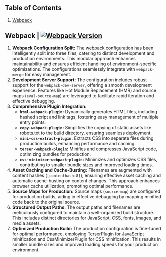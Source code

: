 <!-- TABLE OF CONTENTS -->
## Table of Contents
1. [Webpack](#webpack)

<!-- WEBPACK -->
## Webpack | [![Webpack Version](https://img.shields.io/github/package-json/dependency-version/lszymanski7/boilerplate-js/dev/webpack)](https://www.npmjs.com/package/webpack)
1. **Webpack Configuration Split:** The webpack configuration has been intelligently split into three files, catering to distinct development and production environments. This modular approach enhances maintainability and ensures efficient handling of environment-specific optimizations. The configurations seamlessly integrate with `webpack-merge` for easy management.
2. **Development Server Support:** The configuration includes robust support for the `webpack-dev-server`, offering a smooth development experience. Features like Hot Module Replacement (HMR) and source maps (`eval-source-map`) are leveraged to facilitate rapid iteration and effective debugging.
3. **Comprehensive Plugin Integration:**
    - **`html-webpack-plugin`:** Dynamically generates HTML files, including hashed script and link tags, fostering easy management of multiple entry points.
    - **`copy-webpack-plugin`:** Simplifies the copying of static assets like robots.txt to the build directory, ensuring seamless deployment.
    - **`mini-css-extract-plugin`:** Extracts CSS into separate files during production builds, enhancing performance and caching.
    - **`terser-webpack-plugin`:** Minifies and compresses JavaScript code, optimizing bundles for production.
    - **`css-minimizer-webpack-plugin`:** Minimizes and optimizes CSS files, contributing to smaller bundle sizes and improved loading times.
4. **Asset Caching and Cache-Busting:** Filenames are augmented with content hashes (`[contenthash:8]`), ensuring effective asset caching and automatic cache-busting on content changes. This approach enhances browser cache utilization, promoting optimal performance.
5. **Source Maps for Production:** Source maps (`source-map`) are configured for production builds, aiding in effective debugging by mapping minified code back to the original source.
6. **Structured Output Paths:** The output paths and filenames are meticulously configured to maintain a well-organized build structure. This includes distinct directories for JavaScript, CSS, fonts, images, and media assets.
7. **Optimized Production Build:** The production configuration is fine-tuned for optimal performance, employing TerserPlugin for JavaScript minification and CssMinimizerPlugin for CSS minification. This results in smaller bundle sizes and improved loading speeds for your production environment.
